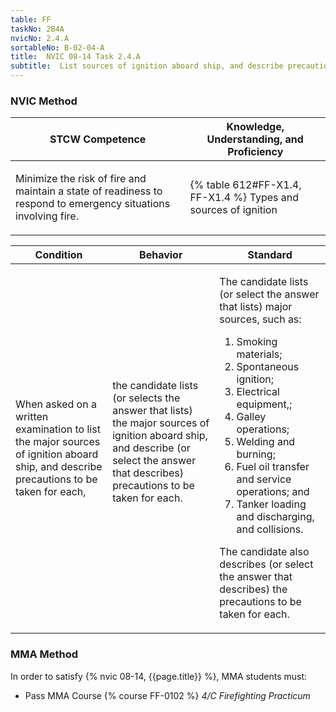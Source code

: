 ```yaml
---
table: FF
taskNo: 2B4A
nvicNo: 2.4.A 
sortableNo: B-02-04-A
title:  NVIC 08-14 Task 2.4.A 
subtitle:  List sources of ignition aboard ship, and describe precautions to take for each (FF)
---
```






### NVIC Method

<a style="display:none;" onclick="togglevisibility('nvic_methods')" >Show NVIC method.</a>

<div id='nvic_methods' class='show'>

<table>
<thead>
<tr>
<th class='forty'> STCW Competence </th>
<th class='sixty'> Knowledge, Understanding, and Proficiency </th>
</tr>
</thead>

<tbody>
<tr><td markdown='1'>

Minimize the risk of fire and maintain a state of readiness to respond to emergency situations involving fire.

</td><td markdown='1'>

{% table 612#FF-X1.4, FF-X1.4 %} Types and sources of ignition

</td></tr>


</tbody>
</table>


<table>
<thead>
<tr><th class='twenty'>  Condition </th><th class='twenty'> Behavior </th><th  class='sixty'>Standard </th></tr>
</thead>
<tbody >



<tr><td markdown='1'>

When asked on a written examination to list the major sources of ignition aboard ship, and describe precautions to be taken for each,

</td><td markdown='1'>

the candidate lists (or selects the answer that lists) the major sources of ignition aboard ship, and describe (or select the answer that describes) precautions to be taken for each.

<br>

<div class="tooltip" markdown='1'>



</div>


</td><td markdown='1'>

The candidate lists (or select the answer that lists) major sources, such as:
 
1. Smoking materials; 
2. Spontaneous ignition; 
3. Electrical equipment,; 
4. Galley operations; 
5. Welding and burning; 
6. Fuel oil transfer and service operations; and 
7. Tanker loading and discharging, and collisions.

The candidate also describes (or select the answer that describes) the precautions to be taken for each.

</td></tr>
</tbody>
</table>
</div>


### MMA Method

In order to satisfy  {% nvic 08-14, {{page.title}}  %}, MMA students must:

* Pass MMA Course {% course FF-0102 %}  *4/C Firefighting Practicum*